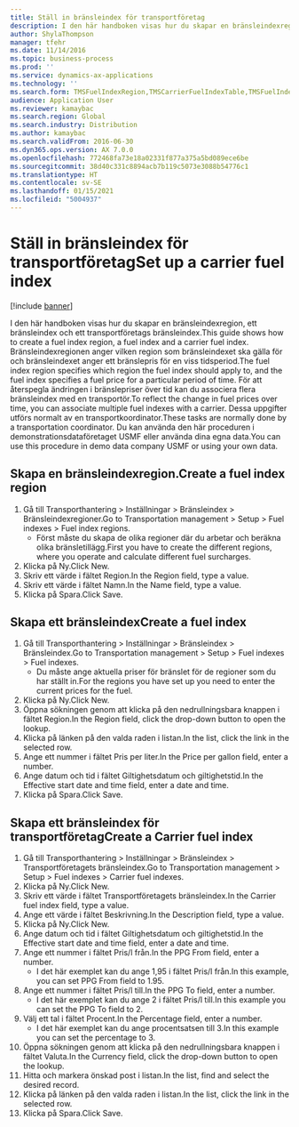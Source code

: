 ```yaml
---
title: Ställ in bränsleindex för transportföretag
description: I den här handboken visas hur du skapar en bränsleindexregion, ett bränsleindex och ett transportföretags bränsleindex.
author: ShylaThompson
manager: tfehr
ms.date: 11/14/2016
ms.topic: business-process
ms.prod: ''
ms.service: dynamics-ax-applications
ms.technology: ''
ms.search.form: TMSFuelIndexRegion,TMSCarrierFuelIndexTable,TMSFuelIndex
audience: Application User
ms.reviewer: kamaybac
ms.search.region: Global
ms.search.industry: Distribution
ms.author: kamaybac
ms.search.validFrom: 2016-06-30
ms.dyn365.ops.version: AX 7.0.0
ms.openlocfilehash: 772468fa73e18a02331f877a375a5bd089ece6be
ms.sourcegitcommit: 38d40c331c8894acb7b119c5073e3088b54776c1
ms.translationtype: HT
ms.contentlocale: sv-SE
ms.lasthandoff: 01/15/2021
ms.locfileid: "5004937"
---
```

# <a name="set-up-a-carrier-fuel-index"></a><span data-ttu-id="434bd-103">Ställ in bränsleindex för transportföretag</span><span class="sxs-lookup"><span data-stu-id="434bd-103">Set up a carrier fuel index</span></span>

[!include [banner](../../includes/banner.md)]

<span data-ttu-id="434bd-104">I den här handboken visas hur du skapar en bränsleindexregion, ett bränsleindex och ett transportföretags bränsleindex.</span><span class="sxs-lookup"><span data-stu-id="434bd-104">This guide shows how to create a fuel index region, a fuel index and a carrier fuel index.</span></span> <span data-ttu-id="434bd-105">Bränsleindexregionen anger vilken region som bränsleindexet ska gälla för och bränsleindexet anger ett bränslepris för en viss tidsperiod.</span><span class="sxs-lookup"><span data-stu-id="434bd-105">The fuel index region specifies which region the fuel index should apply to, and the fuel index specifies a fuel price for a particular period of time.</span></span> <span data-ttu-id="434bd-106">För att återspegla ändringen i bränslepriser över tid kan du associera flera bränsleindex med en transportör.</span><span class="sxs-lookup"><span data-stu-id="434bd-106">To reflect the change in fuel prices over time, you can associate multiple fuel indexes with a carrier.</span></span>  <span data-ttu-id="434bd-107">Dessa uppgifter utförs normalt av en transportkoordinator.</span><span class="sxs-lookup"><span data-stu-id="434bd-107">These tasks are normally done by a transportation coordinator.</span></span> <span data-ttu-id="434bd-108">Du kan använda den här proceduren i demonstrationsdataföretaget USMF eller använda dina egna data.</span><span class="sxs-lookup"><span data-stu-id="434bd-108">You can use this procedure in demo data company USMF or using your own data.</span></span>


## <a name="create-a-fuel-index-region"></a><span data-ttu-id="434bd-109">Skapa en bränsleindexregion.</span><span class="sxs-lookup"><span data-stu-id="434bd-109">Create a fuel index region</span></span>
1. <span data-ttu-id="434bd-110">Gå till Transporthantering > Inställningar > Bränsleindex > Bränsleindexregioner.</span><span class="sxs-lookup"><span data-stu-id="434bd-110">Go to Transportation management > Setup > Fuel indexes > Fuel index regions.</span></span>
    * <span data-ttu-id="434bd-111">Först måste du skapa de olika regioner där du arbetar och beräkna olika bränsletillägg.</span><span class="sxs-lookup"><span data-stu-id="434bd-111">First you have to create the different regions, where you operate and calculate different fuel surcharges.</span></span>  
2. <span data-ttu-id="434bd-112">Klicka på Ny.</span><span class="sxs-lookup"><span data-stu-id="434bd-112">Click New.</span></span>
3. <span data-ttu-id="434bd-113">Skriv ett värde i fältet Region.</span><span class="sxs-lookup"><span data-stu-id="434bd-113">In the Region field, type a value.</span></span>
4. <span data-ttu-id="434bd-114">Skriv ett värde i fältet Namn.</span><span class="sxs-lookup"><span data-stu-id="434bd-114">In the Name field, type a value.</span></span>
5. <span data-ttu-id="434bd-115">Klicka på Spara.</span><span class="sxs-lookup"><span data-stu-id="434bd-115">Click Save.</span></span>

## <a name="create-a-fuel-index"></a><span data-ttu-id="434bd-116">Skapa ett bränsleindex</span><span class="sxs-lookup"><span data-stu-id="434bd-116">Create a fuel index</span></span>
1. <span data-ttu-id="434bd-117">Gå till Transporthantering > Inställningar > Bränsleindex > Bränsleindex.</span><span class="sxs-lookup"><span data-stu-id="434bd-117">Go to Transportation management > Setup > Fuel indexes > Fuel indexes.</span></span>
    * <span data-ttu-id="434bd-118">Du måste ange aktuella priser för bränslet för de regioner som du har ställt in.</span><span class="sxs-lookup"><span data-stu-id="434bd-118">For the regions you have set up you need to enter the current prices for the fuel.</span></span>  
2. <span data-ttu-id="434bd-119">Klicka på Ny.</span><span class="sxs-lookup"><span data-stu-id="434bd-119">Click New.</span></span>
3. <span data-ttu-id="434bd-120">Öppna sökningen genom att klicka på den nedrullningsbara knappen i fältet Region.</span><span class="sxs-lookup"><span data-stu-id="434bd-120">In the Region field, click the drop-down button to open the lookup.</span></span>
4. <span data-ttu-id="434bd-121">Klicka på länken på den valda raden i listan.</span><span class="sxs-lookup"><span data-stu-id="434bd-121">In the list, click the link in the selected row.</span></span>
5. <span data-ttu-id="434bd-122">Ange ett nummer i fältet Pris per liter.</span><span class="sxs-lookup"><span data-stu-id="434bd-122">In the Price per gallon field, enter a number.</span></span>
6. <span data-ttu-id="434bd-123">Ange datum och tid i fältet Giltighetsdatum och giltighetstid.</span><span class="sxs-lookup"><span data-stu-id="434bd-123">In the Effective start date and time field, enter a date and time.</span></span>
7. <span data-ttu-id="434bd-124">Klicka på Spara.</span><span class="sxs-lookup"><span data-stu-id="434bd-124">Click Save.</span></span>

## <a name="create-a-carrier-fuel-index"></a><span data-ttu-id="434bd-125">Skapa ett bränsleindex för transportföretag</span><span class="sxs-lookup"><span data-stu-id="434bd-125">Create a Carrier fuel index</span></span>
1. <span data-ttu-id="434bd-126">Gå till Transporthantering > Inställningar > Bränsleindex > Transportföretagets bränsleindex.</span><span class="sxs-lookup"><span data-stu-id="434bd-126">Go to Transportation management > Setup > Fuel indexes > Carrier fuel indexes.</span></span>
2. <span data-ttu-id="434bd-127">Klicka på Ny.</span><span class="sxs-lookup"><span data-stu-id="434bd-127">Click New.</span></span>
3. <span data-ttu-id="434bd-128">Skriv ett värde i fältet Transportföretagets bränsleindex.</span><span class="sxs-lookup"><span data-stu-id="434bd-128">In the Carrier fuel index field, type a value.</span></span>
4. <span data-ttu-id="434bd-129">Ange ett värde i fältet Beskrivning.</span><span class="sxs-lookup"><span data-stu-id="434bd-129">In the Description field, type a value.</span></span>
5. <span data-ttu-id="434bd-130">Klicka på Ny.</span><span class="sxs-lookup"><span data-stu-id="434bd-130">Click New.</span></span>
6. <span data-ttu-id="434bd-131">Ange datum och tid i fältet Giltighetsdatum och giltighetstid.</span><span class="sxs-lookup"><span data-stu-id="434bd-131">In the Effective start date and time field, enter a date and time.</span></span>
7. <span data-ttu-id="434bd-132">Ange ett nummer i fältet Pris/l från.</span><span class="sxs-lookup"><span data-stu-id="434bd-132">In the PPG From field, enter a number.</span></span>
    * <span data-ttu-id="434bd-133">I det här exemplet kan du ange 1,95 i fältet Pris/l från.</span><span class="sxs-lookup"><span data-stu-id="434bd-133">In this example, you can set PPG From field to 1.95.</span></span>  
8. <span data-ttu-id="434bd-134">Ange ett nummer i fältet Pris/l till.</span><span class="sxs-lookup"><span data-stu-id="434bd-134">In the PPG To field, enter a number.</span></span>
    * <span data-ttu-id="434bd-135">I det här exemplet kan du ange 2 i fältet Pris/l till.</span><span class="sxs-lookup"><span data-stu-id="434bd-135">In this example you can set the PPG To field to 2.</span></span>  
9. <span data-ttu-id="434bd-136">Välj ett tal i fältet Procent.</span><span class="sxs-lookup"><span data-stu-id="434bd-136">In the Percentage field, enter a number.</span></span>
    * <span data-ttu-id="434bd-137">I det här exemplet kan du ange procentsatsen till 3.</span><span class="sxs-lookup"><span data-stu-id="434bd-137">In this example you can set the percentage to 3.</span></span>  
10. <span data-ttu-id="434bd-138">Öppna sökningen genom att klicka på den nedrullningsbara knappen i fältet Valuta.</span><span class="sxs-lookup"><span data-stu-id="434bd-138">In the Currency field, click the drop-down button to open the lookup.</span></span>
11. <span data-ttu-id="434bd-139">Hitta och markera önskad post i listan.</span><span class="sxs-lookup"><span data-stu-id="434bd-139">In the list, find and select the desired record.</span></span>
12. <span data-ttu-id="434bd-140">Klicka på länken på den valda raden i listan.</span><span class="sxs-lookup"><span data-stu-id="434bd-140">In the list, click the link in the selected row.</span></span>
13. <span data-ttu-id="434bd-141">Klicka på Spara.</span><span class="sxs-lookup"><span data-stu-id="434bd-141">Click Save.</span></span>

